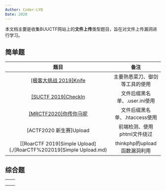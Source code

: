 ```yaml
---
Author: Coder-LYQ
Date: 2020
---
```






本文档主要是收集BUUCTF网站上的**文件上传**类型题目，旨在对文件上传漏洞进行学习。

## 简单题

|   题目   |   备注   |
| :--: | :--: |
| [[极客大挑战 2019]Knife]([极客大挑战%202019]Knife.md) | 主要熟悉菜刀、御剑等工具的使用 |
| [[SUCTF 2019]CheckIn]([SUCTF%202019]CheckIn.md) | 文件后缀黑名单、.user.ini使用 |
| [[MRCTF2020]你传你马呢]([MRCTF2020]你传你马呢.md) | 文件后缀黑名单、.htaccess使用 |
| [ACTF2020 新生赛]Upload | 前端检测、使用phtml文件绕过 |
| [[RoarCTF 2019]Simple Upload](./[RoarCTF%202019]Simple Upload.md) | thinkphp的upload函数漏洞利用 |



## 综合题

|      |      |
| ---- | ---- |
|      |      |
|      |      |
|      |      |

